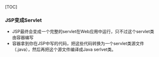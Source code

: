 

[TOC]



### JSP变成Servlet

* JSP最终会变成一个完整的servlet在Web应用中运行，只不过这个servlet类由容器编写
* 容器拿到你在JSP中写的代码，把这些代码转换为一个servlet类源文件（.java），然后再把这个源文件编译成Java serlvet类。

